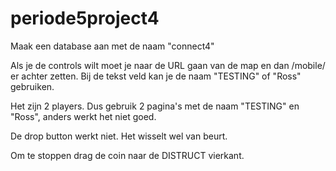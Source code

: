 # periode5project4

Maak een database aan met de naam "connect4"

Als je de controls wilt moet je naar de URL gaan van de map en dan /mobile/ er achter zetten. 
Bij de tekst veld kan je de naam "TESTING" of "Ross" gebruiken.

Het zijn 2 players. Dus gebruik 2 pagina's met de naam "TESTING" en "Ross", anders werkt het niet goed.

De drop button werkt niet. Het wisselt wel van beurt.

Om te stoppen drag de coin naar de DISTRUCT vierkant.
